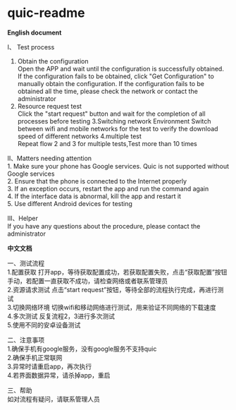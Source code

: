 # quic-readme

**English document**

I、 Test process
1. Obtain the configuration
</br>Open the APP and wait until the configuration is successfully obtained. 
If the configuration fails to be obtained, click "Get Configuration" to manually obtain the configuration.
If the configuration fails to be obtained all the time, please check the network or contact the administrator 
2. Resource request test
</br>Click the "start request" button and wait for the completion of all processes before testing 
3.Switching network Environment
Switch between wifi and mobile networks for the test to verify the download speed of different networks 
4.multiple test
</br>Repeat flow 2 and 3 for multiple tests,Test more than 10 times

II、Matters needing attention
</br>1. Make sure your phone has Google services. Quic is not supported without Google services 
</br>2. Ensure that the phone is connected to the Internet properly
</br>3. If an exception occurs, restart the app and run the command again
</br>4. If the interface data is abnormal, kill the app and restart it
</br>5. Use different Android devices for testing

III、Helper
 </br>If you have any questions about the procedure, please contact the administrator




**中文文档**

一、测试流程
</br>1.配置获取
打开app，等待获取配置成功，若获取配置失败，点击“获取配置”按钮手动，若配置一直获取不成功，请检查网络或者联系管理员
</br>2.资源请求测试
点击“start request”按钮，等待全部的流程执行完成，再进行测试
</br>3.切换网络环境
切换wifi和移动网络进行测试，用来验证不同网络的下载速度
</br>4.多次测试
反复流程2，3进行多次测试
</br>5.使用不同的安卓设备测试


二、注意事项
</br>1.确保手机有google服务，没有google服务不支持quic
</br>2.确保手机正常联网
</br>3.异常时请重启app，再次执行
</br>4.若界面数据异常，请杀掉app，重启


三、帮助
 </br>如对流程有疑问，请联系管理人员

